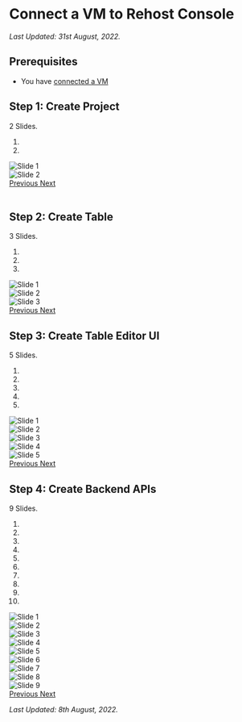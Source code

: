 # Connect a VM to Rehost Console

<i>Last Updated: 31st August, 2022.</i>

## Prerequisites
* You have [connected a VM](https://docs.rehost.in/#/guides/connect-vm?id=connect-a-vm-to-rehost-console)

## Step 1: Create Project

2 Slides.
<div id="carouselExampleIndicators1" class="carousel slide" data-ride="carousel">
  <ol class="carousel-indicators">
    <li data-target="#carouselExampleIndicators1" data-slide-to="0" class="active"></li>
    <li data-target="#carouselExampleIndicators1" data-slide-to="1"></li>
  </ol>
  <div class="carousel-inner">
    <div class="carousel-item active">
      <img class="d-block w-100" src="images/create-app.png" alt="Slide 1">
    </div>
    <div class="carousel-item">
      <img class="d-block w-100" src="images/init-dragndrop.png" alt="Slide 2">
    </div>
  </div>
  <a class="carousel-control-prev" href="#carouselExampleIndicators1" role="button" data-slide="prev">
    <span class="carousel-control-prev-icon" aria-hidden="true"></span>
    <span class="sr-only">Previous</span>
  </a>
  <a class="carousel-control-next" href="#carouselExampleIndicators1" role="button" data-slide="next">
    <span class="carousel-control-next-icon" aria-hidden="true"></span>
    <span class="sr-only">Next</span>
  </a>
</div>

<br/>

## Step 2: Create Table

3 Slides.

<div id="carouselExampleIndicators2" class="carousel slide" data-ride="carousel">
  <ol class="carousel-indicators">
    <li data-target="#carouselExampleIndicators2" data-slide-to="0" class="active"></li>
    <li data-target="#carouselExampleIndicators2" data-slide-to="1"></li>
    <li data-target="#carouselExampleIndicators2" data-slide-to="2"></li>
  </ol>
  <div class="carousel-inner">
    <div class="carousel-item active">
      <img class="d-block w-100" src="images/create-table-1.png" alt="Slide 1">
    </div>
    <div class="carousel-item">
      <img class="d-block w-100" src="images/add-data-source-1.png" alt="Slide 2">
    </div>
    <div class="carousel-item">
      <img class="d-block w-100" src="images/create-table-2.png" alt="Slide 3">
    </div>
  </div>
  <a class="carousel-control-prev" href="#carouselExampleIndicators2" role="button" data-slide="prev">
    <span class="carousel-control-prev-icon" aria-hidden="true"></span>
    <span class="sr-only">Previous</span>
  </a>
  <a class="carousel-control-next" href="#carouselExampleIndicators2" role="button" data-slide="next">
    <span class="carousel-control-next-icon" aria-hidden="true"></span>
    <span class="sr-only">Next</span>
  </a>
</div>

## Step 3: Create Table Editor UI

5 Slides.

<div id="carouselExampleIndicators3" class="carousel slide" data-ride="carousel">
  <ol class="carousel-indicators">
    <li data-target="#carouselExampleIndicators3" data-slide-to="0" class="active"></li>
    <li data-target="#carouselExampleIndicators3" data-slide-to="1"></li>
    <li data-target="#carouselExampleIndicators3" data-slide-to="2"></li>
    <li data-target="#carouselExampleIndicators3" data-slide-to="3"></li>
    <li data-target="#carouselExampleIndicators3" data-slide-to="4"></li>
  </ol>
  <div class="carousel-inner">
    <div class="carousel-item active">
      <img class="d-block w-100" src="images/create-table-editor-1.png" alt="Slide 1">
    </div>
    <div class="carousel-item">
      <img class="d-block w-100" src="images/create-table-editor-2.png" alt="Slide 2">
    </div>
    <div class="carousel-item">
      <img class="d-block w-100" src="images/create-table-editor-3.png" alt="Slide 3">
    </div>
    <div class="carousel-item">
      <img class="d-block w-100" src="images/create-table-editor-4.png" alt="Slide 4">
    </div>
    <div class="carousel-item">
      <img class="d-block w-100" src="images/create-table-editor-5.png" alt="Slide 5">
    </div>
  </div>
  <a class="carousel-control-prev" href="#carouselExampleIndicators3" role="button" data-slide="prev">
    <span class="carousel-control-prev-icon" aria-hidden="true"></span>
    <span class="sr-only">Previous</span>
  </a>
  <a class="carousel-control-next" href="#carouselExampleIndicators3" role="button" data-slide="next">
    <span class="carousel-control-next-icon" aria-hidden="true"></span>
    <span class="sr-only">Next</span>
  </a>
</div>

## Step 4: Create Backend APIs

9 Slides.

<div id="carouselExampleIndicators4" class="carousel slide" data-ride="carousel">
  <ol class="carousel-indicators">
    <li data-target="#carouselExampleIndicators4" data-slide-to="0" class="active"></li>
    <li data-target="#carouselExampleIndicators4" data-slide-to="1"></li>
    <li data-target="#carouselExampleIndicators4" data-slide-to="2"></li>
    <li data-target="#carouselExampleIndicators4" data-slide-to="3"></li>
    <li data-target="#carouselExampleIndicators4" data-slide-to="4"></li>
    <li data-target="#carouselExampleIndicators4" data-slide-to="5"></li>
    <li data-target="#carouselExampleIndicators4" data-slide-to="6"></li>
    <li data-target="#carouselExampleIndicators4" data-slide-to="7"></li>
    <li data-target="#carouselExampleIndicators4" data-slide-to="8"></li>
    <li data-target="#carouselExampleIndicators4" data-slide-to="9"></li>
  </ol>
  <div class="carousel-inner">
    <div class="carousel-item active">
      <img class="d-block w-100" src="images/create-table-editor-6.png" alt="Slide 1">
    </div>
    <div class="carousel-item">
      <img class="d-block w-100" src="images/create-table-editor-7.png" alt="Slide 2">
    </div>
    <div class="carousel-item">
      <img class="d-block w-100" src="images/create-table-editor-8.png" alt="Slide 3">
    </div>
    <div class="carousel-item">
      <img class="d-block w-100" src="images/create-table-editor-9.png" alt="Slide 4">
    </div>
    <div class="carousel-item">
      <img class="d-block w-100" src="images/create-table-editor-10.png" alt="Slide 5">
    </div>
    <div class="carousel-item">
      <img class="d-block w-100" src="images/create-table-editor-11.png" alt="Slide 6">
    </div>
    <div class="carousel-item">
      <img class="d-block w-100" src="images/create-table-editor-12.png" alt="Slide 7">
    </div>
    <div class="carousel-item">
      <img class="d-block w-100" src="images/create-table-editor-13.png" alt="Slide 8">
    </div>
    <div class="carousel-item">
      <img class="d-block w-100" src="images/create-table-editor-14.png" alt="Slide 9">
    </div>
  </div>
  <a class="carousel-control-prev" href="#carouselExampleIndicators4" role="button" data-slide="prev">
    <span class="carousel-control-prev-icon" aria-hidden="true"></span>
    <span class="sr-only">Previous</span>
  </a>
  <a class="carousel-control-next" href="#carouselExampleIndicators4" role="button" data-slide="next">
    <span class="carousel-control-next-icon" aria-hidden="true"></span>
    <span class="sr-only">Next</span>
  </a>
</div>

<i>Last Updated: 8th August, 2022.</i>